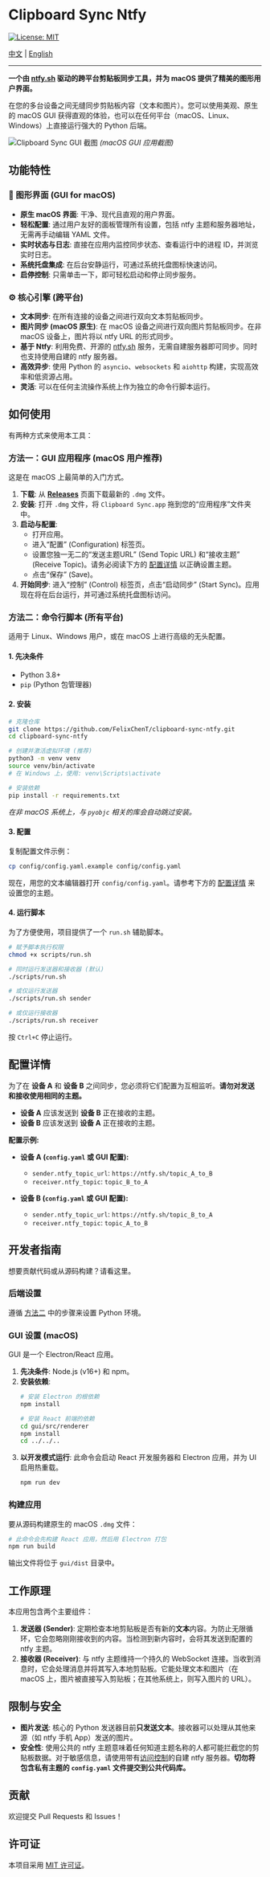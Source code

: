 # Clipboard Sync Ntfy

[![License: MIT](https://img.shields.io/badge/License-MIT-yellow.svg)](https://opensource.org/licenses/MIT)

[中文](README_zh.md) | [English](README.md)

---

**一个由 [ntfy.sh](https://ntfy.sh/) 驱动的跨平台剪贴板同步工具，并为 macOS 提供了精美的图形用户界面。**

在您的多台设备之间无缝同步剪贴板内容（文本和图片）。您可以使用美观、原生的 macOS GUI 获得直观的体验，也可以在任何平台（macOS、Linux、Windows）上直接运行强大的 Python 后端。

![Clipboard Sync GUI 截图](gui/assets/screenshot.png)
*(macOS GUI 应用截图)*

## 功能特性

### 🌟 图形界面 (GUI for macOS)
- **原生 macOS 界面**: 干净、现代且直观的用户界面。
- **轻松配置**: 通过用户友好的面板管理所有设置，包括 ntfy 主题和服务器地址，无需再手动编辑 YAML 文件。
- **实时状态与日志**: 直接在应用内监控同步状态、查看运行中的进程 ID，并浏览实时日志。
- **系统托盘集成**: 在后台安静运行，可通过系统托盘图标快速访问。
- **启停控制**: 只需单击一下，即可轻松启动和停止同步服务。

### ⚙️ 核心引擎 (跨平台)
- **文本同步**: 在所有连接的设备之间进行双向文本剪贴板同步。
- **图片同步 (macOS 原生)**: 在 macOS 设备之间进行双向图片剪贴板同步。在非 macOS 设备上，图片将以 ntfy URL 的形式同步。
- **基于 Ntfy**: 利用免费、开源的 [ntfy.sh](https://ntfy.sh/) 服务，无需自建服务器即可同步。同时也支持使用自建的 ntfy 服务器。
- **高效异步**: 使用 Python 的 `asyncio`、`websockets` 和 `aiohttp` 构建，实现高效率和低资源占用。
- **灵活**: 可以在任何主流操作系统上作为独立的命令行脚本运行。

## 如何使用

有两种方式来使用本工具：

### 方法一：GUI 应用程序 (macOS 用户推荐)

这是在 macOS 上最简单的入门方式。

1.  **下载**: 从 [**Releases**](https://github.com/FelixChenT/clipboard-sync-ntfy/releases) 页面下载最新的 `.dmg` 文件。
2.  **安装**: 打开 `.dmg` 文件，将 `Clipboard Sync.app` 拖到您的“应用程序”文件夹中。
3.  **启动与配置**:
    *   打开应用。
    *   进入“配置” (Configuration) 标签页。
    *   设置您独一无二的“发送主题URL” (Send Topic URL) 和“接收主题” (Receive Topic)。请务必阅读下方的 [配置详情](#配置详情) 以正确设置主题。
    *   点击“保存” (Save)。
4.  **开始同步**: 进入“控制” (Control) 标签页，点击“启动同步” (Start Sync)。应用现在将在后台运行，并可通过系统托盘图标访问。

### 方法二：命令行脚本 (所有平台)

适用于 Linux、Windows 用户，或在 macOS 上进行高级的无头配置。

#### 1. 先决条件
*   Python 3.8+
*   `pip` (Python 包管理器)

#### 2. 安装
```bash
# 克隆仓库
git clone https://github.com/FelixChenT/clipboard-sync-ntfy.git
cd clipboard-sync-ntfy

# 创建并激活虚拟环境 (推荐)
python3 -m venv venv
source venv/bin/activate
# 在 Windows 上，使用: venv\Scripts\activate

# 安装依赖
pip install -r requirements.txt
```
*在非 macOS 系统上，与 `pyobjc` 相关的库会自动跳过安装。*

#### 3. 配置
复制配置文件示例：
```bash
cp config/config.yaml.example config/config.yaml
```
现在，用您的文本编辑器打开 `config/config.yaml`。请参考下方的 [配置详情](#配置详情) 来设置您的主题。

#### 4. 运行脚本
为了方便使用，项目提供了一个 `run.sh` 辅助脚本。
```bash
# 赋予脚本执行权限
chmod +x scripts/run.sh

# 同时运行发送器和接收器 (默认)
./scripts/run.sh

# 或仅运行发送器
./scripts/run.sh sender

# 或仅运行接收器
./scripts/run.sh receiver
```
按 `Ctrl+C` 停止运行。

## 配置详情

为了在 **设备 A** 和 **设备 B** 之间同步，您必须将它们配置为互相监听。**请勿对发送和接收使用相同的主题。**

*   **设备 A** 应该发送到 **设备 B** 正在接收的主题。
*   **设备 B** 应该发送到 **设备 A** 正在接收的主题。

**配置示例:**

*   **设备 A (`config.yaml` 或 GUI 配置):**
    *   `sender.ntfy_topic_url`: `https://ntfy.sh/topic_A_to_B`
    *   `receiver.ntfy_topic`: `topic_B_to_A`

*   **设备 B (`config.yaml` 或 GUI 配置):**
    *   `sender.ntfy_topic_url`: `https://ntfy.sh/topic_B_to_A`
    *   `receiver.ntfy_topic`: `topic_A_to_B`

## 开发者指南

想要贡献代码或从源码构建？请看这里。

### 后端设置
遵循 [方法二](#方法二命令行脚本-所有平台) 中的步骤来设置 Python 环境。

### GUI 设置 (macOS)
GUI 是一个 Electron/React 应用。

1.  **先决条件**: Node.js (v16+) 和 npm。
2.  **安装依赖**:
    ```bash
    # 安装 Electron 的根依赖
    npm install

    # 安装 React 前端的依赖
    cd gui/src/renderer
    npm install
    cd ../../..
    ```
3.  **以开发模式运行**:
    此命令会启动 React 开发服务器和 Electron 应用，并为 UI 启用热重载。
    ```bash
    npm run dev
    ```

### 构建应用
要从源码构建原生的 macOS `.dmg` 文件：
```bash
# 此命令会先构建 React 应用，然后用 Electron 打包
npm run build
```
输出文件将位于 `gui/dist` 目录中。

## 工作原理

本应用包含两个主要组件：

1.  **发送器 (Sender)**: 定期检查本地剪贴板是否有新的**文本**内容。为防止无限循环，它会忽略刚刚接收到的内容。当检测到新内容时，会将其发送到配置的 ntfy 主题。
2.  **接收器 (Receiver)**: 与 ntfy 主题维持一个持久的 WebSocket 连接。当收到消息时，它会处理消息并将其写入本地剪贴板。它能处理文本和图片（在 macOS 上，图片被直接写入剪贴板；在其他系统上，则写入图片的 URL）。

## 限制与安全

*   **图片发送**: 核心的 Python 发送器目前**只发送文本**。接收器可以处理从其他来源（如 ntfy 手机 App）发送的图片。
*   **安全性**: 使用公共的 ntfy 主题意味着任何知道主题名称的人都可能拦截您的剪贴板数据。对于敏感信息，请使用带有[访问控制](https://docs.ntfy.sh/config/#access-control)的自建 ntfy 服务器。**切勿将包含私有主题的 `config.yaml` 文件提交到公共代码库。**

## 贡献

欢迎提交 Pull Requests 和 Issues！

## 许可证

本项目采用 [MIT 许可证](LICENSE)。